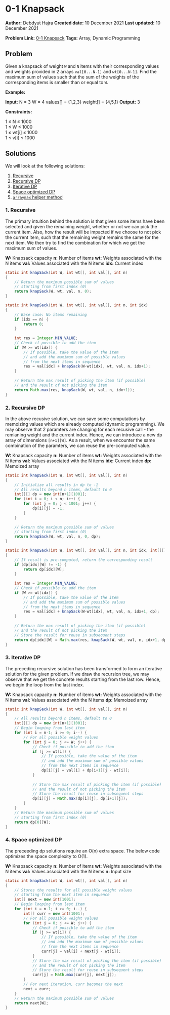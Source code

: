 
# 0-1 Knapsack
**Author:** Debdyut Hajra
**Created date:** 10 December 2021
**Last updated:** 10 December 2021

**Problem Link:** [0-1 Knapsack](https://practice.geeksforgeeks.org/problems/0-1-knapsack-problem0945/1#)
**Tags:** Array, Dynamic Programming

## Problem

Given a knapsack of weight `W` and `N` items with their corresponding values and weights provided in 2 arrays `val[0...N-1]` and `wt[0...N-1]`. Find the maximum sum of values such that the sum of the weights of the corresponding items is smaller than or equal to `W`.

**Example:**

**Input:** 
N = 3
W = 4
values[] = {1,2,3}
weight[] = {4,5,1}
**Output:** 3

**Constraints:**

1 ≤ N ≤ 1000  
1 ≤ W ≤ 1000  
1 ≤ wt[i] ≤ 1000  
1 ≤ v[i] ≤ 1000

## Solutions

We will look at the following solutions:
1. [Recursive]()
2. [Recursive DP]()
3. [Iterative DP]()
4. [Space optimized DP]()
5. [`arraymax` helper method]()

### 1. Recursive
The primary intuition behind the solution is that given some items have been selected and given the remaining weight, whether or not we can pick the current item. Also, how the result will be impacted if we choose to not pick the current item, such that the remaining weight remains the same for the next item. We then try to find the combination for which we get the maximum sum of values.

**W:** Knapsack capacity
**n:** Number of items
**wt:** Weights associated with the N items
**val:** Values associated with the N items
**idx:** Current index

```java
static int knapSack(int W, int wt[], int val[], int n) 
{
	// Return the maximum possible sum of values
	// starting from first index (0)
    return knapSack(W, wt, val, n, 0);
}

static int knapSack(int W, int wt[], int val[], int n, int idx) 
{ 
	// Base case: No items remaining
    if (idx == n) {
        return 0;
    }
    
    int res = Integer.MIN_VALUE;
    // Check if possible to add the item
    if (W >= wt[idx]) {
	    // If possible, take the value of the item
	    // and add the maximum sum of possible values
	    // from the next items in sequence
        res = val[idx] + knapSack(W-wt[idx], wt, val, n, idx+1); 
    }
    
    // Return the max result of picking the item (if possible)
    // and the result of not picking the item
    return Math.max(res, knapSack(W, wt, val, n, idx+1));
}
```
### 2. Recursive DP
In the above recusive solution, we can save some computations by memoizing values which are already computed (dynamic programming). We may observe that 2 paramters are changing for each recusive call - the remianing weight and the current index. Hence, we can introduce a new dp array of dimensions `[n+1][W]`. As a result, when we encounter the same combination of the paramters, we can reuse the pre-computed value. 

**W:** Knapsack capacity
**n:** Number of items
**wt:** Weights associated with the N items
**val:** Values associated with the N items
**idx:** Current index
**dp:** Memoized array
```java
static int knapSack(int W, int wt[], int val[], int n) 
{ 
	// Initialize all results in dp to -1
	// All results beyond n items, default to 0
    int[][] dp = new int[n+1][1001];
    for (int i = 0; i < n; i++) {
        for (int j = 0; j < 1001; j++) {
            dp[i][j] = -1;
        }
    }
    
    // Return the maximum possible sum of values
	// starting from first index (0)
    return knapSack(W, wt, val, n, 0, dp);
}

static int knapSack(int W, int wt[], int val[], int n, int idx, int[][] dp) 
{
	// If result is pre-computed, return the corresponding result
    if (dp[idx][W] != -1) {
        return dp[idx][W];
    }
    
    int res = Integer.MIN_VALUE;
    // Check if possible to add the item
    if (W >= wt[idx]) {
	    // If possible, take the value of the item
	    // and add the maximum sum of possible values
	    // from the next items in sequence
        res = val[idx] + knapSack(W-wt[idx], wt, val, n, idx+1, dp); 
    }
    
    // Return the max result of picking the item (if possible)
    // and the result of not picking the item
    // Store the result for reuse in subsequent steps
    return dp[idx][W] = Math.max(res, knapSack(W, wt, val, n, idx+1, dp));
}
```
### 3. Iterative DP
The preceding recursive solution has been transformed to form an iterative solution for the given problem. If we draw the recursion tree, we may observe that we get the concrete results starting from the last row. Hence, we begin the loop from the last index. 

**W:** Knapsack capacity
**n:** Number of items
**wt:** Weights associated with the N items
**val:** Values associated with the N items
**dp:** Memoized array

```java
static int knapSack(int W, int wt[], int val[], int n) 
{ 
	// All results beyond n items, default to 0
    int[][] dp = new int[n+1][1001];
    // Begin looping from last item
    for (int i = n-1; i >= 0; i--) {
	    // For all possible weight values
        for (int j = 0; j <= W; j++) {
	        // Check if possible to add the item
            if (j >= wt[i]) {
	            // If possible, take the value of the item
			    // and add the maximum sum of possible values
			    // from the next items in sequence
                dp[i][j] = val[i] + dp[i+1][j - wt[i]];
            }
            
			// Store the max result of picking the item (if possible)
			// and the result of not picking the item
			// Store the result for reuse in subsequent steps
            dp[i][j] = Math.max(dp[i][j], dp[i+1][j]);
        }
    }
    // Return the maximum possible sum of values
	// starting from first index (0)
    return dp[0][W];
}
```
### 4. Space optimized DP
The preceeding dp solutions require an O(n) extra space. The below code optimizes the space complexity to O(1).

**W:** Knapsack capacity
**n:** Number of items
**wt:** Weights associated with the N items
**val:** Values associated with the N items
**n:** Input size
```java
static int knapSack(int W, int wt[], int val[], int n) 
{
	// Stores the results for all possible weight values
	// starting from the next item in sequence  
    int[] next = new int[1001];
    // Begin looping from last item
    for (int i = n-1; i >= 0; i--) {
        int[] curr = new int[1001];
        // For all possible weight values
        for (int j = 0; j <= W; j++) {
	        // Check if possible to add the item
            if (j >= wt[i]) {
	            // If possible, take the value of the item
			    // and add the maximum sum of possible values
			    // from the next items in sequence
                curr[j] = val[i] + next[j - wt[i]];
            }
            // Store the max result of picking the item (if possible)
			// and the result of not picking the item
			// Store the result for reuse in subsequent steps
            curr[j] = Math.max(curr[j], next[j]);
        }
        // For next iteration, curr becomes the next
        next = curr;
    }
    // Return the maximum possible sum of values
    return next[W];
}
```